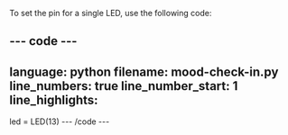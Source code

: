 To set the pin for a single LED, use the following code:

--- code ---
---
language: python
filename: mood-check-in.py
line_numbers: true
line_number_start: 1
line_highlights: 
---
led = LED(13)
--- /code ---